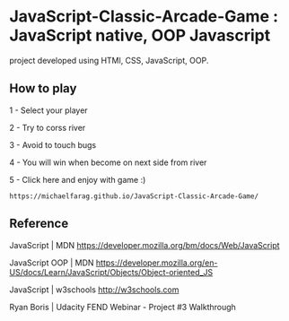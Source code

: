 # JavaScript-Classic-Arcade-Game : JavaScript native, OOP Javascript

project developed using HTMl, CSS, JavaScript, OOP.


## How to play

1 - Select your player

2 - Try to corss river

3 - Avoid to touch bugs

4 - You will win when become on next side from river  

5 - Click here and enjoy with game :)
    
    https://michaelfarag.github.io/JavaScript-Classic-Arcade-Game/


## Reference

JavaScript | MDN https://developer.mozilla.org/bm/docs/Web/JavaScript

JavaScript OOP | MDN  https://developer.mozilla.org/en-US/docs/Learn/JavaScript/Objects/Object-oriented_JS   

JavaScript | w3schools http://w3schools.com

Ryan Boris | Udacity FEND Webinar - Project #3 Walkthrough


